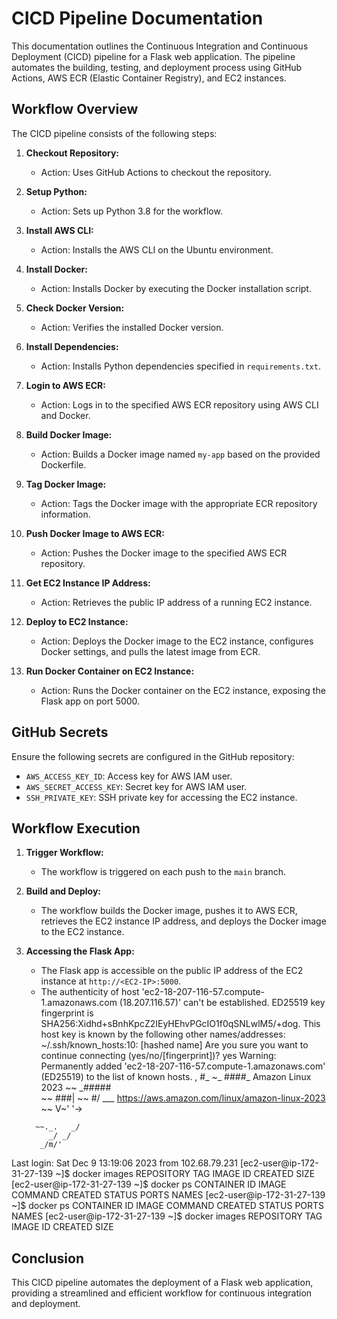 # CICD Pipeline Documentation

This documentation outlines the Continuous Integration and Continuous Deployment (CICD) pipeline for a Flask web application. The pipeline automates the building, testing, and deployment process using GitHub Actions, AWS ECR (Elastic Container Registry), and EC2 instances.

## Workflow Overview

The CICD pipeline consists of the following steps:

1. **Checkout Repository:**
   - Action: Uses GitHub Actions to checkout the repository.

2. **Setup Python:**
   - Action: Sets up Python 3.8 for the workflow.

3. **Install AWS CLI:**
   - Action: Installs the AWS CLI on the Ubuntu environment.

4. **Install Docker:**
   - Action: Installs Docker by executing the Docker installation script.

5. **Check Docker Version:**
   - Action: Verifies the installed Docker version.

6. **Install Dependencies:**
   - Action: Installs Python dependencies specified in `requirements.txt`.

7. **Login to AWS ECR:**
   - Action: Logs in to the specified AWS ECR repository using AWS CLI and Docker.

8. **Build Docker Image:**
   - Action: Builds a Docker image named `my-app` based on the provided Dockerfile.

9. **Tag Docker Image:**
   - Action: Tags the Docker image with the appropriate ECR repository information.

10. **Push Docker Image to AWS ECR:**
    - Action: Pushes the Docker image to the specified AWS ECR repository.

11. **Get EC2 Instance IP Address:**
    - Action: Retrieves the public IP address of a running EC2 instance.

12. **Deploy to EC2 Instance:**
    - Action: Deploys the Docker image to the EC2 instance, configures Docker settings, and pulls the latest image from ECR.

13. **Run Docker Container on EC2 Instance:**
    - Action: Runs the Docker container on the EC2 instance, exposing the Flask app on port 5000.

## GitHub Secrets

Ensure the following secrets are configured in the GitHub repository:

- `AWS_ACCESS_KEY_ID`: Access key for AWS IAM user.
- `AWS_SECRET_ACCESS_KEY`: Secret key for AWS IAM user.
- `SSH_PRIVATE_KEY`: SSH private key for accessing the EC2 instance.

## Workflow Execution

1. **Trigger Workflow:**
   - The workflow is triggered on each push to the `main` branch.

2. **Build and Deploy:**
   - The workflow builds the Docker image, pushes it to AWS ECR, retrieves the EC2 instance IP address, and deploys the Docker image to the EC2 instance.

3. **Accessing the Flask App:**
   - The Flask app is accessible on the public IP address of the EC2 instance at `http://<EC2-IP>:5000`.
   - The authenticity of host 'ec2-18-207-116-57.compute-1.amazonaws.com (18.207.116.57)' can't be established.
ED25519 key fingerprint is SHA256:Xidhd+sBnhKpcZ2IEyHEhvPGcIO1f0qSNLwlM5/+dog.
This host key is known by the following other names/addresses:
    ~/.ssh/known_hosts:10: [hashed name]
Are you sure you want to continue connecting (yes/no/[fingerprint])? yes
Warning: Permanently added 'ec2-18-207-116-57.compute-1.amazonaws.com' (ED25519) to the list of known hosts.
   ,     #_
   ~\_  ####_        Amazon Linux 2023
  ~~  \_#####\
  ~~     \###|
  ~~       \#/ ___   https://aws.amazon.com/linux/amazon-linux-2023
   ~~       V~' '->
    ~~~         /
      ~~._.   _/
         _/ _/
       _/m/'
Last login: Sat Dec  9 13:19:06 2023 from 102.68.79.231
[ec2-user@ip-172-31-27-139 ~]$ docker images
REPOSITORY   TAG       IMAGE ID   CREATED   SIZE
[ec2-user@ip-172-31-27-139 ~]$ docker ps
CONTAINER ID   IMAGE     COMMAND   CREATED   STATUS    PORTS     NAMES
[ec2-user@ip-172-31-27-139 ~]$ docker ps
CONTAINER ID   IMAGE     COMMAND   CREATED   STATUS    PORTS     NAMES
[ec2-user@ip-172-31-27-139 ~]$ docker images
REPOSITORY   TAG       IMAGE ID   CREATED   SIZE


## Conclusion

This CICD pipeline automates the deployment of a Flask web application, providing a streamlined and efficient workflow for continuous integration and deployment.

